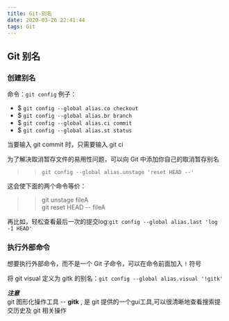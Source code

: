 ```yaml
---
title: Git-别名
date: 2020-03-26 22:41:44
tags: Git
---
```

## Git 别名

### 创建别名
命令：`git config`
例子：
* $ `git config --global alias.co checkout`
* $ `git config --global alias.br branch`
* $ `git config --global alias.ci commit`
* $ `git config --global alias.st status`

当要输入 git commit 时，只需要输入 git ci
<!-- more -->
为了解决取消暂存文件的易用性问题，可以向 Git 中添加你自己的取消暂存别名
>> `git config --global alias.unstage 'reset HEAD --'`

这会使下面的两个命令等价：
>> git unstage fileA\
>> git reset HEAD -- fileA

再比如，轻松查看最后一次的提交log:`git config --global alias.last 'log -1 HEAD'`

### 执行外部命令
想要执行外部命令，而不是一个 Git 子命令，可以在命令前面加入 `!` 符号

将 git visual 定义为 gitk 的别名：`git config --global alias.visual '!gitk'`

***注意*** \
git 图形化操作工具 -- **gitk** , 是 git 提供的一个gui工具,可以很清晰地查看搜索提交历史及 git 相关操作